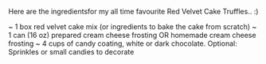 Here are the ingredientsfor my all time favourite Red Velvet Cake Truffles.. :)


~ 1 box red velvet cake mix (or ingredients to bake the cake from scratch)
~ 1 can (16 oz) prepared cream cheese frosting OR homemade cream cheese frosting
~ 4 cups of candy coating, white or dark chocolate. 
Optional: Sprinkles or small candies to decorate
